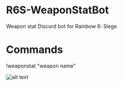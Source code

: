 # R6S-WeaponStatBot
Weapon stat Discord bot for Rainbow 6: Siege

# Commands
!weaponstat "weapon name"

![alt text](readme_picture.png)
